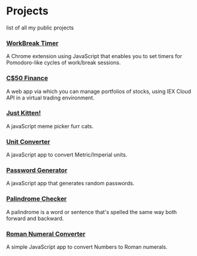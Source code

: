 # Projects
list of all my public projects

### [WorkBreak Timer](https://github.com/hinedy/WorkBreak-Timer)
A Chrome extension using JavaScript that enables you to set timers for Pomodoro-like cycles of work/break sessions.

### [C$50 Finance](https://github.com/hinedy/finance)
A web app via which you can manage portfolios of stocks, using IEX Cloud API in a virtual trading environment. 

### [Just Kitten!](https://github.com/hinedy/just-kitten)
A javaScript meme picker furr cats. 

### [Unit Converter](https://github.com/hinedy/Unit-Converter)
A javaScript app to convert Metric/Imperial units.

### [Password Generator](https://github.com/hinedy/Password-Generator)
A javaScript app that generates random passwords. 

### [Palindrome Checker](https://github.com/hinedy/Palindrome-Checker)
A palindrome is a word or sentence that's spelled the same way both forward and backward.

### [Roman Numeral Converter](https://github.com/hinedy/Roman-Numeral-Converter)
A simple JavaScript app to convert Numbers to Roman numerals.
